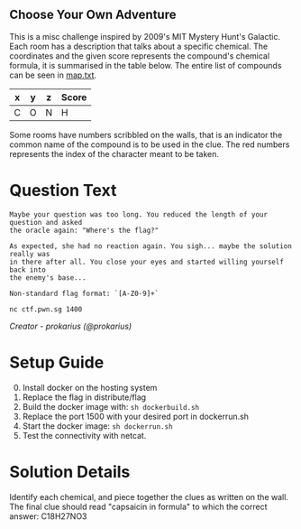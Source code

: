 Choose Your Own Adventure
---------

This is a misc challenge inspired by 2009's MIT Mystery Hunt's Galactic. Each room
has a description that talks about a specific chemical. The coordinates and the
given score represents the compound's chemical formula, it is summarised in the
table below. The entire list of compounds can be seen in [map.txt][map].

| x | y | z | Score |
|---|---|---|-------|
| C | O | N |   H   |

Some rooms have numbers scribbled on the walls, that is an indicator the common name
of the compound is to be used in the clue. The red numbers represents the index of
the character meant to be taken.

[map]: ./src/map.txt

# Question Text

```
Maybe your question was too long. You reduced the length of your question and asked
the oracle again: "Where's the flag?"

As expected, she had no reaction again. You sigh... maybe the solution really was
in there after all. You close your eyes and started willing yourself back into
the enemy's base...

Non-standard flag format: `[A-Z0-9]+`

nc ctf.pwn.sg 1400
```

*Creator -  prokarius (@prokarius)*

# Setup Guide

0. Install docker on the hosting system
1. Replace the flag in distribute/flag
2. Build the docker image with: `sh dockerbuild.sh`
3. Replace the port 1500 with your desired port in dockerrun.sh
4. Start the docker image: `sh dockerrun.sh`
5. Test the connectivity with netcat.

# Solution Details
Identify each chemical, and piece together the clues as written on the wall. The
final clue should read "capsaicin in formula" to which the correct answer:
C18H27NO3
